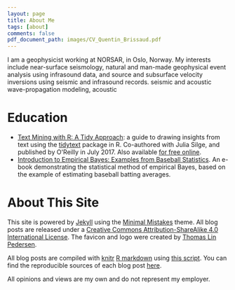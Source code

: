 ```yaml
---
layout: page
title: About Me
tags: [about]
comments: false
pdf_document_path: images/CV_Quentin_Brissaud.pdf
---
```


I am a geophysicist working at NORSAR, in Oslo, Norway. My interests include near-surface seismology, natural and man-made geophysical event analysis using infrasound data, and source and subsurface velocity inversions using seismic and infrasound records. 
seismic and acoustic wave-propagation modeling, acoustic

Education
============

* [Text Mining with R: A Tidy Approach](https://www.amazon.com/gp/product/1491981652/): a guide to drawing insights from text using the [tidytext](http://github.com/dgrtwo/tidytext) package in R. Co-authored with Julia Silge, and published by O'Reilly in July 2017. Also available [for free online](https://www.tidytextmining.com/).
* [Introduction to Empirical Bayes: Examples from Baseball Statistics](http://varianceexplained.org/r/empirical-bayes-book/). An e-book demonstrating the statistical method of empirical Bayes, based on the example of estimating baseball batting averages.

About This Site
=========

This site is powered by [Jekyll](http://jekyllrb.com/) using the [Minimal Mistakes](http://mademistakes.com/minimal-mistakes/) theme. All blog posts are released under a [Creative Commons Attribution-ShareAlike 4.0 International License](http://creativecommons.org/licenses/by-sa/4.0/). The favicon and logo were created by [Thomas Lin Pedersen](https://www.data-imaginist.com/about/).

All blog posts are compiled with [knitr](http://yihui.name/knitr/) [R markdown](http://rmarkdown.rstudio.com/) using [this script](https://github.com/dgrtwo/dgrtwo.github.com/blob/master/_scripts/knitpages.R). You can find the reproducible sources of each blog post [here](https://github.com/dgrtwo/dgrtwo.github.com/tree/master/_R).

All opinions and views are my own and do not represent my employer.
